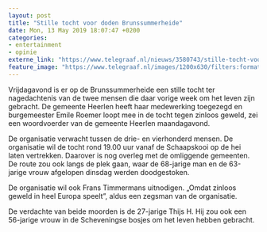 ```yaml
---
layout: post
title: "Stille tocht voor doden Brunssummerheide"
date: Mon, 13 May 2019 18:07:47 +0200
categories: 
- entertainment 
- opinie 
externe_link: "https://www.telegraaf.nl/nieuws/3580743/stille-tocht-voor-doden-brunssummerheide"
feature_image: "https://www.telegraaf.nl/images/1200x630/filters:format(jpeg):quality(80)/cdn-kiosk-api.telegraaf.nl/47788e1c-7599-11e9-bf6e-02d1dbdc35d1.jpg"
---
```


<p class="intro">Vrijdagavond is er op de Brunssummerheide een stille tocht ter nagedachtenis van de twee mensen die daar vorige week om het leven zijn gebracht. De gemeente Heerlen heeft haar medewerking toegezegd en burgemeester Emile Roemer loopt mee in de tocht tegen zinloos geweld, zei een woordvoerder van de gemeente Heerlen maandagavond.</p> <p>De organisatie verwacht tussen de drie- en vierhonderd mensen. De organisatie wil de tocht rond 19.00 uur vanaf de Schaapskooi op de hei laten vertrekken. Daarover is nog overleg met de omliggende gemeenten. De route zou ook langs de plek gaan, waar de 68-jarige man en de 63-jarige vrouw afgelopen dinsdag werden doodgestoken.</p><p>De organisatie wil ook Frans Timmermans uitnodigen. „Omdat zinloos geweld in heel Europa speelt”, aldus een zegsman van de organisatie.</p><p>De verdachte van beide moorden is de 27-jarige Thijs H. Hij zou ook een 56-jarige vrouw in de Scheveningse bosjes om het leven hebben gebracht.</p>
